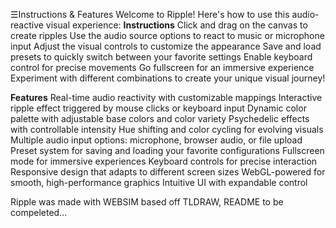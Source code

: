 ☰Instructions & Features
Welcome to Ripple! Here's how to use this audio-reactive visual experience:
**Instructions**
Click and drag on the canvas to create ripples
Use the audio source options to react to music or microphone input
Adjust the visual controls to customize the appearance
Save and load presets to quickly switch between your favorite settings
Enable keyboard control for precise movements
Go fullscreen for an immersive experience
Experiment with different combinations to create your unique visual journey!

**Features**
Real-time audio reactivity with customizable mappings
Interactive ripple effect triggered by mouse clicks or keyboard input
Dynamic color palette with adjustable base colors and color variety
Psychedelic effects with controllable intensity
Hue shifting and color cycling for evolving visuals
Multiple audio input options: microphone, browser audio, or file upload
Preset system for saving and loading your favorite configurations
Fullscreen mode for immersive experiences
Keyboard controls for precise interaction
Responsive design that adapts to different screen sizes
WebGL-powered for smooth, high-performance graphics
Intuitive UI with expandable control

Ripple was made with WEBSIM based off TLDRAW, README to be compeleted...

